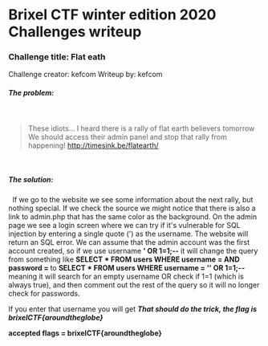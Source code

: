 # Brixel CTF winter edition 2020 Challenges writeup
### Challenge title: Flat eath
Challenge creator: kefcom
Writeup by: kefcom

##### The problem:
&nbsp;
>These idiots... I heard there is a rally of flat earth believers tomorrow
We should access their admin panel and stop that rally from happening!
http://timesink.be/flatearth/ 

&nbsp;
##### The solution:
&nbsp;
If we go to the website we see some information about the next rally, but nothing special. If we check the source we might notice that there is also a link to admin.php that has the same color as the background.
On the admin page we see a login screen where we can try if it's vulnerable for SQL injection by entering a single quote (') as the username. The website will return an SQL error.
We can assume that the admin account was the first account created, so if we use username **' OR 1=1;--** it will change the query from something like **SELECT * FROM users WHERE username = <username> AND password = <password>** to **SELECT * FROM users WHERE username = '' OR 1=1;--** meaning it will search for an empty username OR check if 1=1 (which is always true), and then comment out the rest of the query so it will no longer check for passwords.

If you enter that username you will get ***That should do the trick, the flag is brixelCTF{aroundtheglobe}***


**accepted flags = brixelCTF{aroundtheglobe}**